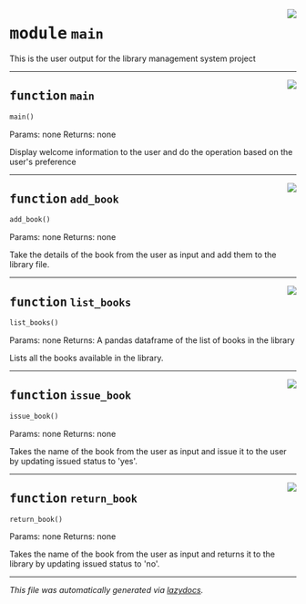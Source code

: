 <!-- markdownlint-disable -->

<a href="./python/src/main.py#L0"><img align="right" style="float:right;" src="https://img.shields.io/badge/-source-cccccc?style=flat-square"></a>

# <kbd>module</kbd> `main`
This is the user output for the library management system project 


---

<a href="./python/src/main.py#L12"><img align="right" style="float:right;" src="https://img.shields.io/badge/-source-cccccc?style=flat-square"></a>

## <kbd>function</kbd> `main`

```python
main()
```

Params: none Returns: none 

Display welcome information to the user and do the operation based on the user's preference 


---

<a href="./python/src/main.py#L44"><img align="right" style="float:right;" src="https://img.shields.io/badge/-source-cccccc?style=flat-square"></a>

## <kbd>function</kbd> `add_book`

```python
add_book()
```

Params: none Returns: none 

Take the details of the book from the user as input and add them to the library file. 


---

<a href="./python/src/main.py#L67"><img align="right" style="float:right;" src="https://img.shields.io/badge/-source-cccccc?style=flat-square"></a>

## <kbd>function</kbd> `list_books`

```python
list_books()
```

Params: none Returns: A pandas dataframe of the list of books in the library 

Lists all the books available in the library. 


---

<a href="./python/src/main.py#L96"><img align="right" style="float:right;" src="https://img.shields.io/badge/-source-cccccc?style=flat-square"></a>

## <kbd>function</kbd> `issue_book`

```python
issue_book()
```

Params: none Returns: none 

Takes the name of the book from the user as input and issue it to the user by updating issued status to 'yes'. 


---

<a href="./python/src/main.py#L130"><img align="right" style="float:right;" src="https://img.shields.io/badge/-source-cccccc?style=flat-square"></a>

## <kbd>function</kbd> `return_book`

```python
return_book()
```

Params: none Returns: none 

Takes the name of the book from the user as input and returns it to the library by updating issued status to 'no'. 




---

_This file was automatically generated via [lazydocs](https://github.com/ml-tooling/lazydocs)._
